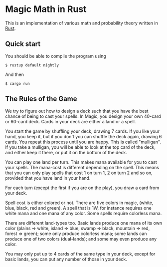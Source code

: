 # Magic Math in Rust

This is an implementation of various math and probability theory written in
[Rust](http://www.rust-lang.org).

## Quick start

You should be able to compile the program using

	$ rustup default nightly

And then

	$ cargo run 

## The Rules of the Game

We try to figure out how to design a deck such that you have the best chance of
being to cast your spells. In Magic, you design your own 40-card or 60-card
deck. Cards in your deck are either a land or a spell.

You start the game by shuffling your deck, drawing 7 cards. If you like your
hand, you keep it, but if you don't you can shuffle the deck again, drawing 6
cards. You repeat this process until you are happy. This is called "mulligan".
If you take a mulligan, you will be able to look at the top card of the deck,
and either keep it there, or put it on the bottom of the deck.

You can play one land per turn. This makes mana available for you to cast your
spells. The mana-cost is different depending on the spell. This means that you
can only play spells that cost 1 on turn 1, 2 on turn 2 and so on, provided that
you have land in your hand.

For each turn (except the first if you are on the play), you draw a card from
your deck.

Spell cost is either colored or not. There are five colors in magic, (white,
blue, black, red and green). A spell that is 1W, for instance requires one white
mana and one mana of any color. Some spells require colorless mana.

There are different land-types too. Basic lands produce one mana of its own
color (plains => white, island => blue, swamp => black, mountain => red,
forest => green); some only produce colorless mana; some lands can produce one
of two colors (dual-lands); and some may even produce any color.

You may only put up to 4 cards of the same type in your deck, except for basic
lands, you can put any number of those in your deck.
